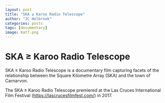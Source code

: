 ```yaml
---
layout: post
title: "SKA ≥ Karoo Radio Telescope"
author: "JC Holbrook"
categories: posts
tags: [documentary]
image: Kat7.png
---
```


# SKA ≥ Karoo Radio Telescope

SKA ≥ Karoo Radio Telescope is a documentary film capturing facets of the relationship between the Square Kilometre Array (SKA) and the town of Carnarvon. 

The SKA ≥ Karoo Radio Telescope premiered at the Las Cruces International Film Festival (https://lascrucesfilmfest.com/) in 2017. 

